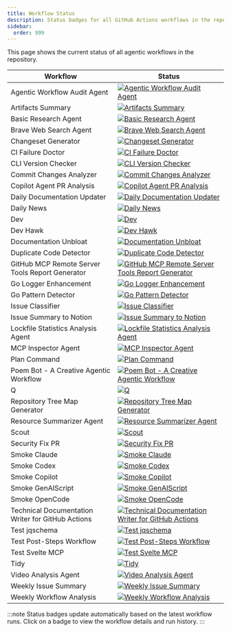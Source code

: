```yaml
---
title: Workflow Status
description: Status badges for all GitHub Actions workflows in the repository.
sidebar:
  order: 999
---
```


This page shows the current status of all agentic workflows in the repository.

| Workflow | Status |
|----------|--------|
| Agentic Workflow Audit Agent | [![Agentic Workflow Audit Agent](https://github.com/githubnext/gh-aw/actions/workflows/audit-workflows.lock.yml/badge.svg)](https://github.com/githubnext/gh-aw/actions/workflows/audit-workflows.lock.yml) |
| Artifacts Summary | [![Artifacts Summary](https://github.com/githubnext/gh-aw/actions/workflows/artifacts-summary.lock.yml/badge.svg)](https://github.com/githubnext/gh-aw/actions/workflows/artifacts-summary.lock.yml) |
| Basic Research Agent | [![Basic Research Agent](https://github.com/githubnext/gh-aw/actions/workflows/research.lock.yml/badge.svg)](https://github.com/githubnext/gh-aw/actions/workflows/research.lock.yml) |
| Brave Web Search Agent | [![Brave Web Search Agent](https://github.com/githubnext/gh-aw/actions/workflows/brave.lock.yml/badge.svg)](https://github.com/githubnext/gh-aw/actions/workflows/brave.lock.yml) |
| Changeset Generator | [![Changeset Generator](https://github.com/githubnext/gh-aw/actions/workflows/changeset-generator.lock.yml/badge.svg)](https://github.com/githubnext/gh-aw/actions/workflows/changeset-generator.lock.yml) |
| CI Failure Doctor | [![CI Failure Doctor](https://github.com/githubnext/gh-aw/actions/workflows/ci-doctor.lock.yml/badge.svg)](https://github.com/githubnext/gh-aw/actions/workflows/ci-doctor.lock.yml) |
| CLI Version Checker | [![CLI Version Checker](https://github.com/githubnext/gh-aw/actions/workflows/cli-version-checker.lock.yml/badge.svg)](https://github.com/githubnext/gh-aw/actions/workflows/cli-version-checker.lock.yml) |
| Commit Changes Analyzer | [![Commit Changes Analyzer](https://github.com/githubnext/gh-aw/actions/workflows/commit-changes-analyzer.lock.yml/badge.svg)](https://github.com/githubnext/gh-aw/actions/workflows/commit-changes-analyzer.lock.yml) |
| Copilot Agent PR Analysis | [![Copilot Agent PR Analysis](https://github.com/githubnext/gh-aw/actions/workflows/copilot-agent-analysis.lock.yml/badge.svg)](https://github.com/githubnext/gh-aw/actions/workflows/copilot-agent-analysis.lock.yml) |
| Daily Documentation Updater | [![Daily Documentation Updater](https://github.com/githubnext/gh-aw/actions/workflows/daily-doc-updater.lock.yml/badge.svg)](https://github.com/githubnext/gh-aw/actions/workflows/daily-doc-updater.lock.yml) |
| Daily News | [![Daily News](https://github.com/githubnext/gh-aw/actions/workflows/daily-news.lock.yml/badge.svg)](https://github.com/githubnext/gh-aw/actions/workflows/daily-news.lock.yml) |
| Dev | [![Dev](https://github.com/githubnext/gh-aw/actions/workflows/dev.lock.yml/badge.svg)](https://github.com/githubnext/gh-aw/actions/workflows/dev.lock.yml) |
| Dev Hawk | [![Dev Hawk](https://github.com/githubnext/gh-aw/actions/workflows/dev-hawk.lock.yml/badge.svg)](https://github.com/githubnext/gh-aw/actions/workflows/dev-hawk.lock.yml) |
| Documentation Unbloat | [![Documentation Unbloat](https://github.com/githubnext/gh-aw/actions/workflows/unbloat-docs.lock.yml/badge.svg)](https://github.com/githubnext/gh-aw/actions/workflows/unbloat-docs.lock.yml) |
| Duplicate Code Detector | [![Duplicate Code Detector](https://github.com/githubnext/gh-aw/actions/workflows/duplicate-code-detector.lock.yml/badge.svg)](https://github.com/githubnext/gh-aw/actions/workflows/duplicate-code-detector.lock.yml) |
| GitHub MCP Remote Server Tools Report Generator | [![GitHub MCP Remote Server Tools Report Generator](https://github.com/githubnext/gh-aw/actions/workflows/github-mcp-tools-report.lock.yml/badge.svg)](https://github.com/githubnext/gh-aw/actions/workflows/github-mcp-tools-report.lock.yml) |
| Go Logger Enhancement | [![Go Logger Enhancement](https://github.com/githubnext/gh-aw/actions/workflows/go-logger.lock.yml/badge.svg)](https://github.com/githubnext/gh-aw/actions/workflows/go-logger.lock.yml) |
| Go Pattern Detector | [![Go Pattern Detector](https://github.com/githubnext/gh-aw/actions/workflows/go-pattern-detector.lock.yml/badge.svg)](https://github.com/githubnext/gh-aw/actions/workflows/go-pattern-detector.lock.yml) |
| Issue Classifier | [![Issue Classifier](https://github.com/githubnext/gh-aw/actions/workflows/issue-classifier.lock.yml/badge.svg)](https://github.com/githubnext/gh-aw/actions/workflows/issue-classifier.lock.yml) |
| Issue Summary to Notion | [![Issue Summary to Notion](https://github.com/githubnext/gh-aw/actions/workflows/notion-issue-summary.lock.yml/badge.svg)](https://github.com/githubnext/gh-aw/actions/workflows/notion-issue-summary.lock.yml) |
| Lockfile Statistics Analysis Agent | [![Lockfile Statistics Analysis Agent](https://github.com/githubnext/gh-aw/actions/workflows/lockfile-stats.lock.yml/badge.svg)](https://github.com/githubnext/gh-aw/actions/workflows/lockfile-stats.lock.yml) |
| MCP Inspector Agent | [![MCP Inspector Agent](https://github.com/githubnext/gh-aw/actions/workflows/mcp-inspector.lock.yml/badge.svg)](https://github.com/githubnext/gh-aw/actions/workflows/mcp-inspector.lock.yml) |
| Plan Command | [![Plan Command](https://github.com/githubnext/gh-aw/actions/workflows/plan.lock.yml/badge.svg)](https://github.com/githubnext/gh-aw/actions/workflows/plan.lock.yml) |
| Poem Bot - A Creative Agentic Workflow | [![Poem Bot - A Creative Agentic Workflow](https://github.com/githubnext/gh-aw/actions/workflows/poem-bot.lock.yml/badge.svg)](https://github.com/githubnext/gh-aw/actions/workflows/poem-bot.lock.yml) |
| Q | [![Q](https://github.com/githubnext/gh-aw/actions/workflows/q.lock.yml/badge.svg)](https://github.com/githubnext/gh-aw/actions/workflows/q.lock.yml) |
| Repository Tree Map Generator | [![Repository Tree Map Generator](https://github.com/githubnext/gh-aw/actions/workflows/repo-tree-map.lock.yml/badge.svg)](https://github.com/githubnext/gh-aw/actions/workflows/repo-tree-map.lock.yml) |
| Resource Summarizer Agent | [![Resource Summarizer Agent](https://github.com/githubnext/gh-aw/actions/workflows/pdf-summary.lock.yml/badge.svg)](https://github.com/githubnext/gh-aw/actions/workflows/pdf-summary.lock.yml) |
| Scout | [![Scout](https://github.com/githubnext/gh-aw/actions/workflows/scout.lock.yml/badge.svg)](https://github.com/githubnext/gh-aw/actions/workflows/scout.lock.yml) |
| Security Fix PR | [![Security Fix PR](https://github.com/githubnext/gh-aw/actions/workflows/security-fix-pr.lock.yml/badge.svg)](https://github.com/githubnext/gh-aw/actions/workflows/security-fix-pr.lock.yml) |
| Smoke Claude | [![Smoke Claude](https://github.com/githubnext/gh-aw/actions/workflows/smoke-claude.lock.yml/badge.svg)](https://github.com/githubnext/gh-aw/actions/workflows/smoke-claude.lock.yml) |
| Smoke Codex | [![Smoke Codex](https://github.com/githubnext/gh-aw/actions/workflows/smoke-codex.lock.yml/badge.svg)](https://github.com/githubnext/gh-aw/actions/workflows/smoke-codex.lock.yml) |
| Smoke Copilot | [![Smoke Copilot](https://github.com/githubnext/gh-aw/actions/workflows/smoke-copilot.lock.yml/badge.svg)](https://github.com/githubnext/gh-aw/actions/workflows/smoke-copilot.lock.yml) |
| Smoke GenAIScript | [![Smoke GenAIScript](https://github.com/githubnext/gh-aw/actions/workflows/smoke-genaiscript.lock.yml/badge.svg)](https://github.com/githubnext/gh-aw/actions/workflows/smoke-genaiscript.lock.yml) |
| Smoke OpenCode | [![Smoke OpenCode](https://github.com/githubnext/gh-aw/actions/workflows/smoke-opencode.lock.yml/badge.svg)](https://github.com/githubnext/gh-aw/actions/workflows/smoke-opencode.lock.yml) |
| Technical Documentation Writer for GitHub Actions | [![Technical Documentation Writer for GitHub Actions](https://github.com/githubnext/gh-aw/actions/workflows/technical-doc-writer.lock.yml/badge.svg)](https://github.com/githubnext/gh-aw/actions/workflows/technical-doc-writer.lock.yml) |
| Test jqschema | [![Test jqschema](https://github.com/githubnext/gh-aw/actions/workflows/test-jqschema.lock.yml/badge.svg)](https://github.com/githubnext/gh-aw/actions/workflows/test-jqschema.lock.yml) |
| Test Post-Steps Workflow | [![Test Post-Steps Workflow](https://github.com/githubnext/gh-aw/actions/workflows/test-post-steps.lock.yml/badge.svg)](https://github.com/githubnext/gh-aw/actions/workflows/test-post-steps.lock.yml) |
| Test Svelte MCP | [![Test Svelte MCP](https://github.com/githubnext/gh-aw/actions/workflows/test-svelte.lock.yml/badge.svg)](https://github.com/githubnext/gh-aw/actions/workflows/test-svelte.lock.yml) |
| Tidy | [![Tidy](https://github.com/githubnext/gh-aw/actions/workflows/tidy.lock.yml/badge.svg)](https://github.com/githubnext/gh-aw/actions/workflows/tidy.lock.yml) |
| Video Analysis Agent | [![Video Analysis Agent](https://github.com/githubnext/gh-aw/actions/workflows/video-analyzer.lock.yml/badge.svg)](https://github.com/githubnext/gh-aw/actions/workflows/video-analyzer.lock.yml) |
| Weekly Issue Summary | [![Weekly Issue Summary](https://github.com/githubnext/gh-aw/actions/workflows/weekly-issue-summary.lock.yml/badge.svg)](https://github.com/githubnext/gh-aw/actions/workflows/weekly-issue-summary.lock.yml) |
| Weekly Workflow Analysis | [![Weekly Workflow Analysis](https://github.com/githubnext/gh-aw/actions/workflows/example-workflow-analyzer.lock.yml/badge.svg)](https://github.com/githubnext/gh-aw/actions/workflows/example-workflow-analyzer.lock.yml) |

:::note
Status badges update automatically based on the latest workflow runs. Click on a badge to view the workflow details and run history.
:::

